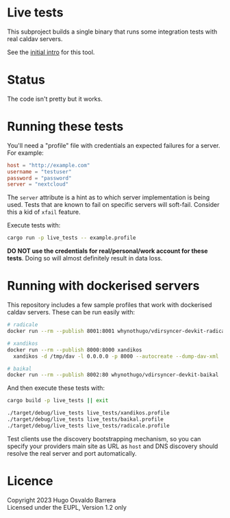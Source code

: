 # Live tests

This subproject builds a single binary that runs some integration tests with
real caldav servers.

See the [initial intro] for this tool.

[initial intro]: https://whynothugo.nl/journal/2023/04/27/libdav-live-test-results/

# Status

The code isn't pretty but it works.

# Running these tests

You'll need a "profile" file with credentials an expected failures for a
server. For example:

```toml
host = "http://example.com"
username = "testuser"
password = "password"
server = "nextcloud"
```

The `server` attribute is a hint as to which server implementation is being
used. Tests that are known to fail on specific servers will soft-fail. Consider
this a kid of `xfail` feature.

Execute tests with:

```sh
cargo run -p live_tests -- example.profile
```

**DO NOT use the credentials for real/personal/work account for these tests**.
Doing so will almost definitely result in data loss.

# Running with dockerised servers

This repository includes a few sample profiles that work with dockerised caldav
servers. These can be run easily with:

```sh
# radicale
docker run --rm --publish 8001:8001 whynothugo/vdirsyncer-devkit-radicale

# xandikos
docker run --rm --publish 8000:8000 xandikos 
  xandikos -d /tmp/dav -l 0.0.0.0 -p 8000 --autocreate --dump-dav-xml

# baikal
docker run --rm --publish 8002:80 whynothugo/vdirsyncer-devkit-baikal
```

And then execute these tests with:

```sh
cargo build -p live_tests || exit

./target/debug/live_tests live_tests/xandikos.profile
./target/debug/live_tests live_tests/baikal.profile
./target/debug/live_tests live_tests/radicale.profile
```

Test clients use the discovery bootstrapping mechanism, so you can specify your
providers main site as URL as `host` and DNS discovery should resolve the real
server and port automatically.

# Licence

<!--
Copyright 2023 Hugo Osvaldo Barrera

SPDX-License-Identifier: EUPL-1.2
-->

Copyright 2023 Hugo Osvaldo Barrera  
Licensed under the EUPL, Version 1.2 only
